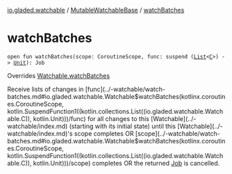 [io.gladed.watchable](../index.md) / [MutableWatchableBase](index.md) / [watchBatches](./watch-batches.md)

# watchBatches

`open fun watchBatches(scope: CoroutineScope, func: suspend (`[`List`](https://kotlinlang.org/api/latest/jvm/stdlib/kotlin.collections/-list/index.html)`<`[`C`](index.md#C)`>) -> `[`Unit`](https://kotlinlang.org/api/latest/jvm/stdlib/kotlin/-unit/index.html)`): Job`

Overrides [Watchable.watchBatches](../-watchable/watch-batches.md)

Receive lists of changes in [func](../-watchable/watch-batches.md#io.gladed.watchable.Watchable$watchBatches(kotlinx.coroutines.CoroutineScope, kotlin.SuspendFunction1((kotlin.collections.List((io.gladed.watchable.Watchable.C)), kotlin.Unit)))/func) for all changes to this [Watchable](../-watchable/index.md) (starting with its initial state)
until this [Watchable](../-watchable/index.md)'s scope completes OR [scope](../-watchable/watch-batches.md#io.gladed.watchable.Watchable$watchBatches(kotlinx.coroutines.CoroutineScope, kotlin.SuspendFunction1((kotlin.collections.List((io.gladed.watchable.Watchable.C)), kotlin.Unit)))/scope) completes OR the returned [Job](#) is cancelled.

